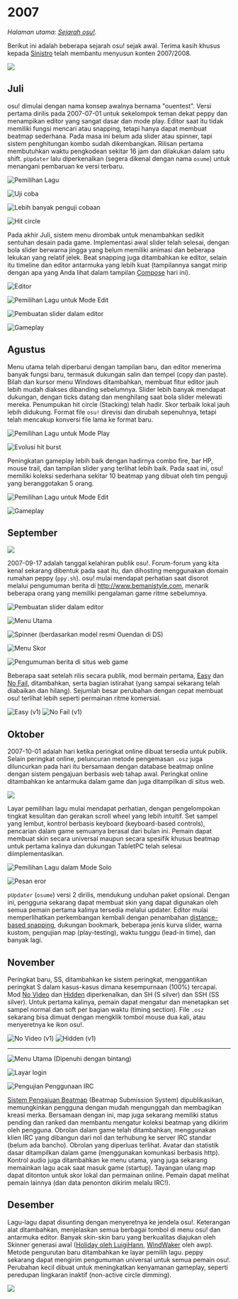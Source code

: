 # 2007

*Halaman utama: [Sejarah osu!](/wiki/History_of_osu!).*

Berikut ini adalah beberapa sejarah osu! sejak awal. Terima kasih khusus kepada [Sinistro](/users/5530) telah membantu menyusun konten 2007/2008.

![](img/2007.jpg)

## Juli

osu! dimulai dengan nama konsep awalnya bernama "ouentest". Versi pertama dirilis pada 2007-07-01 untuk sekelompok teman dekat peppy dan menampikan editor yang sangat dasar dan mode play. Editor saat itu tidak memiliki fungsi mencari atau snapping, tetapi hanya dapat membuat beatmap sederhana. Pada masa ini belum ada slider atau spinner, tapi sistem penghitungan kombo sudah dikembangkan. Rilisan pertama membutuhkan waktu pengkodean sekitar 16 jam dan dilakukan dalam satu shift. `pUpdater` lalu diperkenalkan (segera dikenal dengan nama `osume`) untuk menangani pembaruan ke versi terbaru.

![](img/2007-07_01.jpg "Pemilihan Lagu")

![](img/2007-07_02.jpg "Uji coba")

![](img/2007-07_03.jpg "Lebih banyak penguji cobaan")

![](img/2007-07_04.jpg "Hit circle")

Pada akhir Juli, sistem menu dirombak untuk menambahkan sedikit sentuhan desain pada game. Implementasi awal slider telah selesai, dengan bola slider berwarna jingga yang belum memiliki animasi dan beberapa lekukan yang relatif jelek. Beat snapping juga ditambahkan ke editor, selain itu timeline dan editor antarmuka yang lebih kuat (tampilannya sangat mirip dengan apa yang Anda lihat dalam tampilan [Compose](/wiki/Compose) hari ini).

![](img/2007-07_05.jpg "Editor")

![](img/2007-07_06.jpg "Pemilihan Lagu untuk Mode Edit")

![](img/2007-07_07.jpg "Pembuatan slider dalam editor")

![](img/2007-07_08.jpg "Gameplay")

## Agustus

Menu utama telah diperbarui dengan tampilan baru, dan editor menerima banyak fungsi baru, termasuk dukungan salin dan tempel (copy dan paste). Bilah dan kursor menu Windows ditambahkan, membuat fitur editor jauh lebih mudah diakses dibanding sebelumnya. Slider lebih banyak mendapat dukungan, dengan ticks datang dan menghilang saat bola slider melewati mereka. Penumpukan hit circle (Stacking) telah hadir. Skor terbaik lokal jauh lebih didukung. Format file `osu!` direvisi dan dirubah sepenuhnya, tetapi telah mencakup konversi file lama ke format baru.

![](img/2007-08_01.jpg "Pemilihan Lagu untuk Mode Play")

![](img/2007-08_02.jpg "Evolusi hit burst")

Peningkatan gameplay lebih baik dengan hadirnya combo fire, bar HP, mouse trail, dan tampilan slider yang terlihat lebih baik. Pada saat ini, osu! memiliki koleksi sederhana sekitar 10 beatmap yang dibuat oleh tim penguji yang beranggotakan 5 orang.

![](img/2007-08_03.jpg "Pemilihan Lagu untuk Mode Edit")

![](img/2007-08_04.jpg "Gameplay")

## September

![](img/2007-09.jpg)

2007-09-17 adalah tanggal kelahiran publik osu!. Forum-forum yang kita kenal sekarang dibentuk pada saat itu, dan dihosting menggunakan domain rumahan peppy (`ppy.sh`). osu! mulai mendapat perhatian saat disorot melalui pengumuman berita di <http://www.bemanistyle.com>, menarik beberapa orang yang memiliki pengalaman game ritme sebelumnya.

![](img/2007-09_01.jpg "Pembuatan slider dalam editor")

![](img/2007-09_02.jpg "Menu Utama")

![](img/2007-09_03.jpg "Spinner \(berdasarkan model resmi Ouendan di DS\)")

![](img/2007-09_04.jpg "Menu Skor")

![](img/2007-09_05.jpg "Pengumuman berita di situs web game")

Beberapa saat setelah rilis secara publik, mod bermain pertama, [Easy](/wiki/EZ) dan [No Fail](/wiki/NF), ditambahkan, serta bagian istirahat (yang sampai sekarang telah diabaikan dan hilang). Sejumlah besar perubahan dengan cepat membuat osu! terlihat lebih seperti permainan ritme komersial.

![](img/easy.png "Easy (v1)") ![](img/no_fail.png "No Fail (v1)")

## Oktober

2007-10-01 adalah hari ketika peringkat online dibuat tersedia untuk publik. Selain peringkat online, peluncuran metode pengemasan `.osz` juga diluncurkan pada hari itu bersamaan dengan database beatmap online dengan sistem pengajuan berbasis web tahap awal. Peringkat online ditambahkan ke antarmuka dalam game dan juga ditampilkan di situs web.

![](img/2007-10_01.jpg)

Layar pemilihan lagu mulai mendapat perhatian, dengan pengelompokan tingkat kesulitan dan gerakan scroll wheel yang lebih intuitif. Set sampel yang lembut, kontrol berbasis keyboard (keyboard-based controls), pencarian dalam game semuanya berasal dari bulan ini. Pemain dapat membuat skin secara universal maupun secara spesifik khusus beatmap untuk pertama kalinya dan dukungan TabletPC telah selesai diimplementasikan.

![](img/2007-10_02.jpg "Pemilihan Lagu dalam Mode Solo")

![](img/2007-10_03.jpg "Pesan eror")

`pUpdater` (`osume`) versi 2 dirilis, mendukung unduhan paket opsional. Dengan ini, pengguna sekarang dapat membuat skin yang dapat digunakan oleh semua pemain pertama kalinya tersedia melalui updater. Editor mulai memperlihatkan perkembangan kembali dengan penambahan [distance-based snapping](/wiki/Distance_Snap), dukungan bookmark, beberapa jenis kurva slider, warna kustom, pengujian map (play-testing), waktu tunggu (lead-in time), dan banyak lagi.

## November

Peringkat baru, SS, ditambahkan ke sistem peringkat, menggantikan peringkat S dalam kasus-kasus dimana kesempurnaan (100%) tercapai. Mod [No Video](/wiki/NV) dan [Hidden](/wiki/HD) diperkenalkan, dan SH (S silver) dan SSH (SS silver). Untuk pertama kalinya, pemain dapat mengatur dan menetapkan set sampel normal dan soft per bagian waktu (timing section). File `.osz` sekarang bisa dimuat dengan mengklik tombol mouse dua kali, atau menyeretnya ke ikon osu!.

![](img/no_video.png "No Video \(v1\)") ![](img/hidden.png "Hidden \(v1\)")

---

![](img/2007-11_01.jpg "Menu Utama \(Dipenuhi dengan bintang\)")

![](img/2007-11_02.jpg "Layar login")

![](img/2007-11_03.jpg "Pengujian Penggunaan IRC")

[Sistem Pengajuan Beatmap](/wiki/Beatmap_Submission_System) (Beatmap Submission System) dipublikasikan, memungkinkan pengguna dengan mudah mengunggah dan membagikan kreasi merka. Bersamaan dengan ini, map juga sekarang memiliki status pending dan ranked dan membantu mengatur koleksi beatmap yang dikirim oleh pengguna. Obrolan dalam game telah ditambahkan, menggunakan klien IRC yang dibangun dari nol dan terhubung ke server IRC standar (belum ada bancho). Obrolan yang diperluas terlihat. Avatar dan statistik dasar ditampilkan dalam game (menggunakan komunkasi berbasis http). Kontrol audio juga ditambahkan ke menu utama, yang juga sekarang memainkan lagu acak saat masuk game (startup). Tayangan ulang map dapat ditonton untuk skor lokal dan permainan online. Pemain dapat melihat pemain lainnya (dan data penonton dikirim melalu IRC!).

## Desember

Lagu-lagu dapat disunting dengan menyeretnya ke jendela osu!. Keterangan alat ditambahkan, menjelaskan semua berbagai tombol di menu osu! dan antarmuka editor. Banyak skin-skin baru yang berkualitas diajukan oleh Skinner generasi awal ([Holiday oleh LuigiHann](/community/forums/topics/1139), [WindWaker](/community/forums/topics/761) oleh awp). Metode pengurutan baru ditambahkan ke layar pemilih lagu. peppy sekarang dapat mengirim pengumuman universal untuk semua pemain osu!. Perubahan kecil dibuat untuk meningkatkan kenyamanan gameplay, seperti peredupan lingkaran inaktif (non-active circle dimming).

![](img/2007-12_01.jpg)
